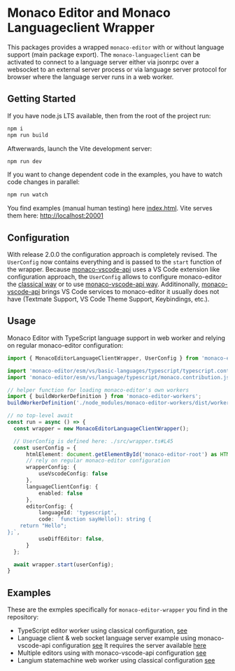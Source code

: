 # Monaco Editor and Monaco Languageclient Wrapper

This packages provides a wrapped `monaco-editor` with or without language support (main package export). The `monaco-languageclient` can be activated to connect to a language server either via jsonrpc over a websocket to an external server process or via language server protocol for browser where the language server runs in a web worker.

## Getting Started

If you have node.js LTS available, then from the root of the project run:

```bash
npm i
npm run build
```

Aftwerwards, launch the Vite development server:

```bash
npm run dev
```

If you want to change dependent code in the examples, you have to watch code changes in parallel:

```bash
npm run watch
```

You find examples (manual human testing) here [index.html](./index.html). Vite serves them here: <http://localhost:20001>

## Configuration

With release 2.0.0 the configuration approach is completely revised. The `UserConfig` now contains everything and is passed to the `start` function of the wrapper. Because [monaco-vscode-api](https://github.com/CodinGame/monaco-vscode-api) uses a VS Code extension like configuration approach, the `UserConfig` allows to configure monaco-editor the [classical way](./src/editorClassic.ts) or to use [monaco-vscode-api way](./src/editorVscodeApi.ts). Additinonally, [monaco-vscode-api](https://github.com/CodinGame/monaco-vscode-api) brings VS Code services to monaco-editor it usually does not have (Textmate Support, VS Code Theme Support, Keybindings, etc.).

## Usage

Monaco Editor with TypeScript language support in web worker and relying on regular monaco-editor configuration:

```typescript
import { MonacoEditorLanguageClientWrapper, UserConfig } from 'monaco-editor-wrapper';

import 'monaco-editor/esm/vs/basic-languages/typescript/typescript.contribution.js';
import 'monaco-editor/esm/vs/language/typescript/monaco.contribution.js';

// helper function for loading monaco-editor's own workers
import { buildWorkerDefinition } from 'monaco-editor-workers';
buildWorkerDefinition('./node_modules/monaco-editor-workers/dist/workers', import.meta.url, false);

// no top-level await
const run = async () => {
  const wrapper = new MonacoEditorLanguageClientWrapper();

  // UserConfig is defined here: ./src/wrapper.ts#L45
  const userConfig = {
      htmlElement: document.getElementById('monaco-editor-root') as HTMLElement,
      // rely on regular monaco-editor configuration
      wrapperConfig: {
          useVscodeConfig: false
      },
      languageClientConfig: {
          enabled: false
      },
      editorConfig: {
          languageId: 'typescript',
          code: `function sayHello(): string {
    return "Hello";
};`,
          useDiffEditor: false,
      }
  };

  await wrapper.start(userConfig);
}
```

## Examples

These are the exmples specifically for `monaco-editor-wrapper` you find in the repository:

- TypeScript editor worker using classical configuration, [see](./packages/examples/wrapper_ts.html)
- Language client & web socket language server example using monaco-vscode-api configuration [see](./packages/examples/wrapper_ws.html) It requires the server available [here](https://github.com/TypeFox/monaco-languageclient/tree/main#examples)
- Multiple editors using with monaco-vscode-api configuration [see](./packages/examples/wrapper_adv.html)
- Langium statemachine web worker using classical configuration [see](./packages/examples/wrapper_langium.html)
